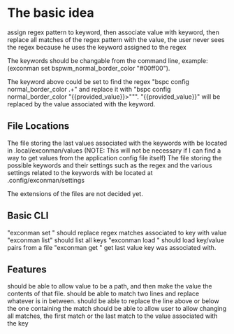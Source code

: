 # The basic idea
assign regex pattern to keyword, then associate value with keyword, then replace all matches of the regex pattern with the value, the user never sees the regex because he uses the keyword assigned to the regex

The keywords should be changable from the command line, example: (exconman set bspwm_normal_border_color "#00ff00").

The keyword above could be set to find the regex "bspc config normal_border_color .+" and replace it with "bspc config normal_border_color "{{provided_value}}>""". "{{provided_value}}" will be replaced by the value associated with the keyword.

## File Locations
The file storing the last values associated with the keywords with be located in .local/exconman/values (NOTE: This will not be necessary if I can find a way to get values from the application config file itself)
The file storing the possible keywords and their settings such as the regex and the various settings related to the keywords with be located at .config/exconman/settings

The extensions of the files are not decided yet.

## Basic CLI
"exconman set <key> <value>" should replace regex matches associated to key with value
"exconman list" should list all keys
"exconman load <file>" should load key/value pairs from a file
"exconman get <key>" get last value key was associated with.

## Features
should be able to allow value to be a path, and then make the value the contents of that file.
should be able to match two lines and replace whatever is in between.
should be able to replace the line above or below the one containing the match
should be able to allow user to allow changing all matches, the first match or the last match to the value associated with the key

